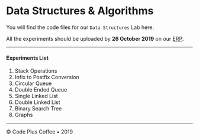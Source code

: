 # Data Structures & Algorithms

You will find the code files for our `Data Structures` Lab here.

All the experiments should be uploaded by **26 October 2019** on our [ERP](https://bit.ly/terna-erp).

---

#### Experiments List

1. Stack Operations
2. Infix to Postfix Conversion
3. Circular Queue
4. Double Ended Queue
5. Single Linked List
6. Double Linked List
7. Binary Search Tree
8. Graphs

---

&copy; Code Plus Coffee • 2019